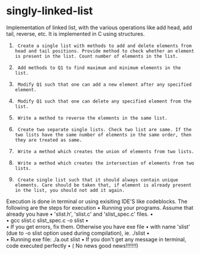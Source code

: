 # singly-linked-list

Implementation of linked list, with the various operations like add head, add tail, reverse, etc.
It is implemented in C using structures.
1.      Create a single list with methods to add and delete elements from head and tail positions. Provide method to check whether an element is present in the list. Count number of elements in the list.
2.      Add methods to Q1 to find maximum and minimum elements in the list.
3.      Modify Q1 such that one can add a new element after any specified element.
4.      Modify Q1 such that one can delete any specified element from the list.
5.      Write a method to reverse the elements in the same list.
6.      Create two separate single lists. Check two list are same. If the two lists have the same number of elements in the same order, then they are treated as same.
7.      Write a method which creates the union of elements from two lists.
8.      Write a method which creates the intersection of elements from two lists.
9.      Create single list such that it should always contain unique elements. Care should be taken that, if element is already present in the list, you should not add it again.
Execution is done in terminal or using exisiting IDE'S like codeblocks. The following are the steps for execution
•	Running your programs. Assume that already you have
•	'slist.h', 'slist.c' and 'slist_spec.c' files.
•	
•	gcc slist.c slist_spec.c -o slist
•	
•	If you get errors, fix them. Otherwise you have exe file
•	with name 'slist' (due to -o slist option used during compilation), ie. ./slist
•	
•	Running exe file: ./a.out slist
•	If you don't get any message in terminal, code executed perfectly
•	( No news good news!!!!!!!)
